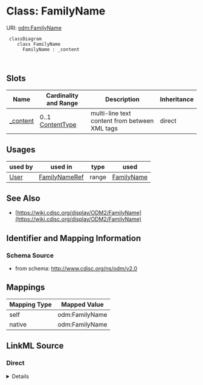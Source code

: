 # Class: FamilyName



URI: [odm:FamilyName](http://www.cdisc.org/ns/odm/v2.0/FamilyName)



```mermaid
 classDiagram
    class FamilyName
      FamilyName : _content
        
      
```




<!-- no inheritance hierarchy -->


## Slots

| Name | Cardinality and Range | Description | Inheritance |
| ---  | --- | --- | --- |
| [_content](_content.md) | 0..1 <br/> [ContentType](ContentType.md) | multi-line text content from between XML tags | direct |





## Usages

| used by | used in | type | used |
| ---  | --- | --- | --- |
| [User](User.md) | [FamilyNameRef](FamilyNameRef.md) | range | [FamilyName](FamilyName.md) |






## See Also

* [https://wiki.cdisc.org/display/ODM2/FamilyName](https://wiki.cdisc.org/display/ODM2/FamilyName)

## Identifier and Mapping Information







### Schema Source


* from schema: http://www.cdisc.org/ns/odm/v2.0





## Mappings

| Mapping Type | Mapped Value |
| ---  | ---  |
| self | odm:FamilyName |
| native | odm:FamilyName |





## LinkML Source

<!-- TODO: investigate https://stackoverflow.com/questions/37606292/how-to-create-tabbed-code-blocks-in-mkdocs-or-sphinx -->

### Direct

<details>
```yaml
name: FamilyName
from_schema: http://www.cdisc.org/ns/odm/v2.0
see_also:
- https://wiki.cdisc.org/display/ODM2/FamilyName
slots:
- _content
slot_usage:
  range:
    name: range
    id_prefixes:
    - text
class_uri: odm:FamilyName

```
</details>

### Induced

<details>
```yaml
name: FamilyName
from_schema: http://www.cdisc.org/ns/odm/v2.0
see_also:
- https://wiki.cdisc.org/display/ODM2/FamilyName
slot_usage:
  range:
    name: range
    id_prefixes:
    - text
attributes:
  name: _content
  description: multi-line text content from between XML tags
  from_schema: http://www.cdisc.org/ns/odm/v2.0
  rank: 1000
  alias: _content
  owner: FamilyName
  domain_of:
  - TranslatedText
  - CheckValue
  - Code
  - WorkflowEnd
  - UserName
  - Prefix
  - Suffix
  - FullName
  - GivenName
  - FamilyName
  - StreetName
  - HouseNumber
  - City
  - StateProv
  - Country
  - PostalCode
  - OtherText
  - Meaning
  - LegalReason
  - DateTimeStamp
  - ReasonForChange
  - SourceID
  - FlagValue
  - FlagType
  - Value
  range: _contentType
  inlined: true
class_uri: odm:FamilyName

```
</details>